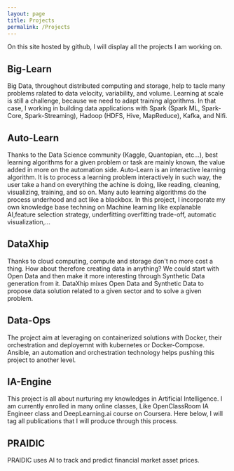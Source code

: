```yaml
---
layout: page
title: Projects
permalink: /Projects
---
```


On this site hosted by github, I will display all the projects I am working on.

## Big-Learn
Big Data, throughout distributed computing and storage, help to tacle many problems ralated to data velocity, variability, and volume. 
Learning at scale is still a challenge, because we need to adapt training algorithms. In that case, I working in building data applications with Spark (Spark ML, Spark-Core, Spark-Streaming), Hadoop (HDFS, Hive, MapReduce), Kafka, and Nifi.

## Auto-Learn
Thanks to the Data Science community (Kaggle, Quantopian, etc...), best learning algorithms for a given problem or task are mainly known, the value added in more on the automation side. Auto-Learn is an interactive learning algorithm. It is to process a learning problem interactively in such way, the user take a hand on everything the achine is doing, like reading, cleaning, visualizing, training, and so on. Many auto learning algorithms do the process underhood and act like a blackbox. In this project, I incorporate my own knowledge base techning on Machine learning like explanable AI,feature selection strategy, underfitting overfitting trade-off, automatic visualization,...

## DataXhip
Thanks to cloud computing, compute and storage don't no more cost a thing. How about therefore creating data in anything? We could start with Open Data and then make it more interesting through Synthetic Data generation from it.
DataXhip mixes Open Data and Synthetic Data to propose data solution related to a given sector and to solve a given problem.

## Data-Ops
The project aim at leveraging on containerized solutions with Docker, their orchestration and deployemnt with kubernetes or Docker-Compose. Ansible,  an automation and orchestration technology helps pushing this project to another level.

## IA-Engine
This project is all about nurturing my knowledges in Artificial Intelligence. I am currently enrolled in many online classes, Like OpenClassRoom IA Engineer class and DeepLearning.ai course on Coursera. Here below, I will tag all publications that I will produce through this process.

## PRAIDIC
PRAIDIC uses AI to track and predict financial market asset prices. 
